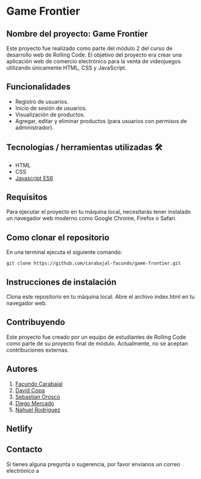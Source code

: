 # Game Frontier
## Nombre del proyecto: Game Frontier
Este proyecto fue realizado como parte del módulo 2 del curso de desarrollo web de Rolling Code. El objetivo del proyecto era crear una aplicación web de comercio electrónico para la venta de videojuegos utilizando únicamente HTML, CSS y JavaScript.

## Funcionalidades
- Registro de usuarios.
- Inicio de sesión de usuarios.
- Visualización de productos.
- Agregar, editar y eliminar productos (para usuarios con permisos de administrador).
## Tecnologías / herramientas utilizadas 🛠
- HTML
- CSS
- [Javascript ES6](https://262.ecma-international.org/6.0/)
## Requisitos
Para ejecutar el proyecto en tu máquina local, necesitarás tener instalado un navegador web moderno como Google Chrome, Firefox o Safari.


## Como clonar el repositorio
En una terminal ejecuta el siguiente comando:

```
git clone https://github.com/carabajal-facundo/game-frontier.git

```


## Instrucciones de instalación
Clona este repositorio en tu máquina local.
Abre el archivo index.html en tu navegador web.
## Contribuyendo
Este proyecto fue creado por un equipo de estudiantes de Rolling Code como parte de su proyecto final de módulo. Actualmente, no se aceptan contribuciones externas.

## Autores
1. [Facundo Carabajal]()
2. [David Copa]()
3. [Sebastian Orosco]()
4. [Diego Mercado]()
5. [Nahuel Rodriguez]()

## Netlify


## Contacto
Si tienes alguna pregunta o sugerencia, por favor envíanos un correo electrónico a 


